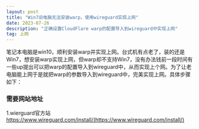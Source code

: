 ```yaml
---
layout: post
title: "Win7旧电脑无法安装warp，使用wireguard实现上网"
date: 2023-07-26
description: "正确设置CloudFlare warp的配置导入到wireguard中实现上网"
tag: 上网
---
```

笔记本电脑是win10，顺利安装warp并实现上网。台式机有点老了，装的还是Win7，想安装warp实现上网，但warp却不支持Win7，没有办法钱前一段时间有一些up提出可以把warp的配置导入到wireguard中，从而实现上个网。为了让老电脑能上网于是就把warp的参数导入到wireguard中，完美实现上网。具体步骤如下：
### 需要网站地址
1.wierguard官方站
https://www.wireguard.com/install/(https://www.wireguard.com/install/)
